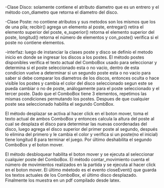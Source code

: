   -Clase Disco: solamente contiene el atributo diametro que es un entrero y el método con_diametro que retorna el diametro del disco.

  -Clase Poste: no contiene atributos y sus metodos son los mismos que los de una pila; recibir() agrega un elemento al poste, entregar() retira el elemento superior del poste, e_superior() retorna el elemento superior del poste, longitud() retorna el número de elementos y con_poste() verifica si el poste no contiene elementos.
  
  -interfaz: luego de instanciar la clases poste y disco se definío el metodo inicio en donde se ingresar los discos a los postes. El método postes disponibles verifica el texto actual del ComboBox usado para seleccionar y determina si el poste seleccionado esta o no vacio, dentro de esta condicion vuelve a determinar si un segundo poste esta o no vacio para saber si debe comparar los diametros de los discos, entonces oculta o hace visible los postes y cambia el color del disco seleccionado segun este se pueda cambiar o no de poste, análogamente para el poste seleccionado y el tercer poste. Dado que el ComboBox tiene 3 elementos, repetimos las mismas condiciones permutando los postes. Despues de que cualquier poste sea seleccionado habilita el segundo CombBox.
  
   El método desplazar se activa al hacer click en el boton mover, toma el texto actual de ambos ComboBox y entonces calcula la altura del poste al cual se desplaza el disco para determinar las nuevas coordenadas del disco, luego agrega el disco superior del primer poste al segundo, después lo elimina del primero y le cambia el color y verifica si un poste(no el inicial) tiene longitud 8 para terminar el juego. Por último deshabilita el segundo ComboBox y el boton mover.
   
   El método desbloquear habilita el boton mover y se ejecuta al seleccionar cualquier poste del ComboBox.
   El método contar_movimiento cuenta el número de movimientos realizados en la partida y se ejecuta al hacer click en el boton mover.
   El último méetodo es el evento closeEvent() que guarda los textos actuales de los ComboBox, el último disco desplazado. Finalmente los muestra en un pdf compilado desde latex.
 
  
  
